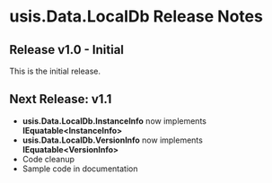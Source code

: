 ﻿# usis.Data.LocalDb Release Notes

## Release v1.0 - Initial

This is the initial release.

##  Next Release: v1.1

* **usis.Data.LocalDb.InstanceInfo** now implements **IEquatable\<InstanceInfo>**
* **usis.Data.LocalDb.VersionInfo** now implements **IEquatable\<VersionInfo>**
* Code cleanup
* Sample code in documentation